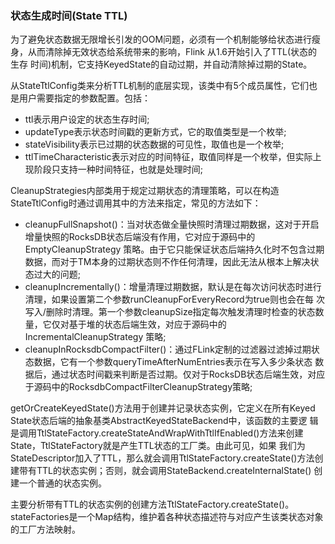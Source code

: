 ### 状态生成时间(State TTL)

为了避免状态数据无限增长引发的OOM问题，必须有一个机制能够给状态进行瘦身，从而清除掉无效状态给系统带来的影响，Flink 从1.6开始引入了TTL(状态的生存
时间)机制，它支持KeyedState的自动过期，并自动清除掉过期的State。

从StateTtlConfig类来分析TTL机制的底层实现，该类中有5个成员属性，它们也是用户需要指定的参数配置。包括：
  * ttl表示用户设定的状态生存时间;
  * updateType表示状态时间戳的更新方式，它的取值类型是一个枚举;
  * stateVisibility表示已过期的状态数据的可见性，取值也是一个枚举;
  * ttlTimeCharacteristic表示对应的时间特征，取值同样是一个枚举，但实际上现阶段只支持一种时间特征，也就是处理时间;

CleanupStrategies内部类用于规定过期状态的清理策略，可以在构造StateTtlConfig时通过调用其中的方法来指定，常见的方法如下：
  * cleanupFullSnapshot()：当对状态做全量快照时清理过期数据，这对于开启增量快照的RocksDB状态后端没有作用，它对应于源码中的EmptyCleanupStrategy
  策略。由于它只能保证状态后端持久化时不包含过期数据，而对于TM本身的过期状态则不作任何清理，因此无法从根本上解决状态过大的问题;
  * cleanupIncrementally()：增量清理过期数据，默认是在每次访问状态时进行清理，如果设置第二个参数runCleanupForEveryRecord为true则也会在每
  次写入/删除时清理。第一个参数cleanupSize指定每次触发清理时检查的状态数量，它仅对基于堆的状态后端生效，对应于源码中的IncrementalCleanupStrategy
  策略;
  * cleanupInRocksdbCompactFilter()：通过FLink定制的过滤器过滤掉过期状态数据，它有一个参数queryTimeAfterNumEntries表示在写入多少条状态
  数据后，通过状态时间戳来判断是否过期。仅对于RocksDB状态后端生效，对应于源码中的RocksdbCompactFilterCleanupStrategy策略;
  
getOrCreateKeyedState()方法用于创建并记录状态实例，它定义在所有Keyed State状态后端的抽象基类AbstractKeyedStateBackend中，该函数的主要逻
辑是调用TtlStateFactory.createStateAndWrapWithTtlIfEnabled()方法来创建State，TtlStateFactory就是产生TTL状态的工厂类。由此可见，如果
我们为StateDescriptor加入了TTL，那么就会调用TtlStateFactory.createState()方法创建带有TTL的状态实例；否则，就会调用StateBackend.createInternalState()
创建一个普通的状态实例。

主要分析带有TTL的状态实例的创建方法TtlStateFactory.createState()。stateFactories是一个Map结构，维护着各种状态描述符与对应产生该类状态对象
的工厂方法映射。


 